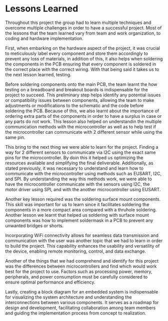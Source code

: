 # Lessons Learned

Throughout this project the group had to learn multiple techniques and overcome multiple challenges in order to have a successful project. Most of the lessons that the team learned vary from team and work organization, to coding and hardware implementation.<p>
First, when embarking on the hardware aspect of the project, it was crucial to meticulously label every component and store them accordingly to prevent any loss of materials, in addition of this, it also helps when soldering the components in the PCB ensuring that every component is soldered in the correct place with the correct wiring. With that being said it takes us to the next lesson learned, testing.<p>
Before soldering components onto the main PCB, the team learnt the how testing on a breadboard and breakout boards is indispensable for the project to succeed. This preliminary step helps identify any potential issues or compatibility issues between components, allowing the team to make adjustments or modifications to the schematic and the code before soldering the PCB. Because of this, we also learnt about the importance of ordering extra parts of the components in order to have a surplus in case or any parts do not work. This lesson also helped on understandin the multiple communication methods with the microcontroller as well as to help test if the microcontroller can communicate with 2 different sensor while using the same pin.<p>
This bring to the next thing we were able to learn for the project. Finding a way for 2 different sensors to communicate via I2C using the exact same pins for the microcontroller. By doin this it helped us optimizing the resources available and simplifying the final deliverable.
Additionally, as stated previously, it was necessary to understand and learn how to communicate with the microcontroller using methods such as EUSART, I2C, and SPI. By understanding the way this methods work, we were able to have the microcontroller communicate with the sensors using I2C, the motor driver using SPI, and with the another microcontroller using EUSART.<p>
Another key lesson required was the soldering surface mount components. This skill was important for us to learn since it facilitates soldering the components in a more compact area compared with a thruhole soldering. Another lesson we learnt that helped us soldering with surface mount components was how to implement soldermask in a PCB to prevent any unwanted bridges or shorts.<p>
Incorporating WiFi connectivity allows for seamless data transmission and communication with the user was another topic that we had to learn in order to build the project. This capability enhances the usability and versatility of the device, enabling remote monitoring, control, and data exchange.<p>
Another of the things that we had comprehend and identify for this project was the differences between microcontrollers and find which would work best for the project to use. Factors such as processing power, memory, peripherals, and power consumption must be carefully considered to ensure optimal performance and efficiency.<p>
Lastly, creating a block diagram for an embedded system is indispensable for visualizing the system architecture and understanding the interconnections between various components. It serves as a roadmap for design and development, facilitating collaboration among team members and guiding the implementation process from concept to realization.
